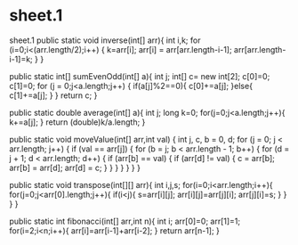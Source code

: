# sheet.1
sheet.1
public static void inverse(int[] arr){
	int i,k;
	for (i=0;i<(arr.length/2);i++) {
            k=arr[i];
            arr[i] = arr[arr.length-i-1];
            arr[arr.length-i-1]=k;
        }
}

public static int[] sumEvenOdd(int[] a){
        int j;
        int[] c= new int[2];
        c[0]=0;
        c[1]=0;
        for (j = 0;j<a.length;j++) {
            if(a[j]%2==0){
                c[0]+=a[j];
            }else{
                c[1]+=a[j];
            }
        }
        return c;
}

public static double average(int[] a){
        int j;
        long k=0;
        for(j=0;j<a.length;j++){
            k+=a[j];
        }
        return (double)k/a.length;
}

public static void moveValue(int[] arr,int val) {
        int j, c, b = 0, d;
        for (j = 0; j < arr.length; j++) {
            if (val == arr[j]) {
                for (b = j; b < arr.length - 1; b++) {
                    for (d = j + 1; d < arr.length; d++) {
                        if (arr[b] == val) {
                            if (arr[d] != val) {
                                c = arr[b];
                                arr[b] = arr[d];
                                arr[d] = c;
                            }
                        }
                    }
                }
            }
        }
 }


public static void transpose(int[][] arr){
        int i,j,s;
        for(i=0;i<arr.length;i++){
            for(j=0;j<arr[0].length;j++){
                if(i<j){
                    s=arr[i][j];
                    arr[i][j]=arr[j][i];
                    arr[j][i]=s;
                }
            }
        }
 }


 public static int fibonacci(int[] arr,int n){
        int i;
        arr[0]=0;
        arr[1]=1;
        for(i=2;i<n;i++){
            arr[i]=arr[i-1]+arr[i-2];
        }
        return arr[n-1];
 }
